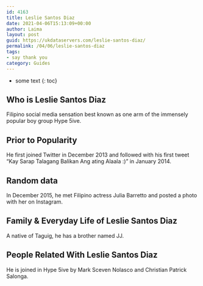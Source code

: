 ```yaml
---
id: 4163
title: Leslie Santos Diaz
date: 2021-04-06T15:13:09+00:00
author: Laima
layout: post
guid: https://ukdataservers.com/leslie-santos-diaz/
permalink: /04/06/leslie-santos-diaz
tags:
- say thank you
category: Guides
---
```


* some text
{: toc}


## Who is Leslie Santos Diaz
                  
                  
                  
Filipino social media sensation best known as one arm of the immensely popular boy group Hype 5ive. 
                  
              
            
              
            
                
                
                
## Prior to Popularity
                  
                  
                  
He first joined Twitter in December 2013 and followed with his first tweet &#8220;Kay Sarap Talagang Balikan Ang ating Alaala :)&#8221; in January 2014.
                  
              
            
              
            
                
                
                
## Random data
                  
                  
                  
In December 2015, he met Filipino actress Julia Barretto and posted a photo with her on Instagram.
                  
              
            
              
            
                
                
                
## Family & Everyday Life of Leslie Santos Diaz
                  
                  
                  
A native of Taguig, he has a brother named JJ.
                  
              
            
              
            
                
                
                
## People Related With Leslie Santos Diaz
                  
                  
                  
He is joined in Hype 5ive by Mark Sceven Nolasco and Christian Patrick Salonga.
                  
              
            
              
            
                
              
            
              
              
            
            
              
            
          
          
          